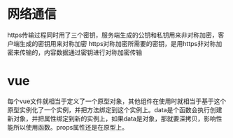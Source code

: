# 网络通信

https传输过程同时用了三个密钥，服务端生成的公钥和私钥用来非对称加密，客户端生成的密钥用来对称加密
https对称加密所需要的密钥，是用https非对称加密来传输的，内容数据通过密钥进行对称加密传输

# vue

每个vue文件就相当于定义了一个原型对象，其他组件在使用时就相当于基于这个原型实例化了一个实例，并把方法绑定到这个实例上。data是个函数会执行创建新对象，并把属性绑定到新的实例上，如果data是对象，那就要深拷贝，影响性能所以使用函数。props属性还是在原型上。

